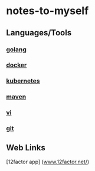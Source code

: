 # notes-to-myself

## Languages/Tools

### [golang](cheatsheets/golang)

### [docker](cheatsheets/docker)

### [kubernetes](cheatsheets/kubernetes)

### [maven](cheatsheets/maven)

### [vi](cheatsheets/vi)

### [git](cheatsheets/git)

## Web Links

[12factor app] (www.12factor.net/)
